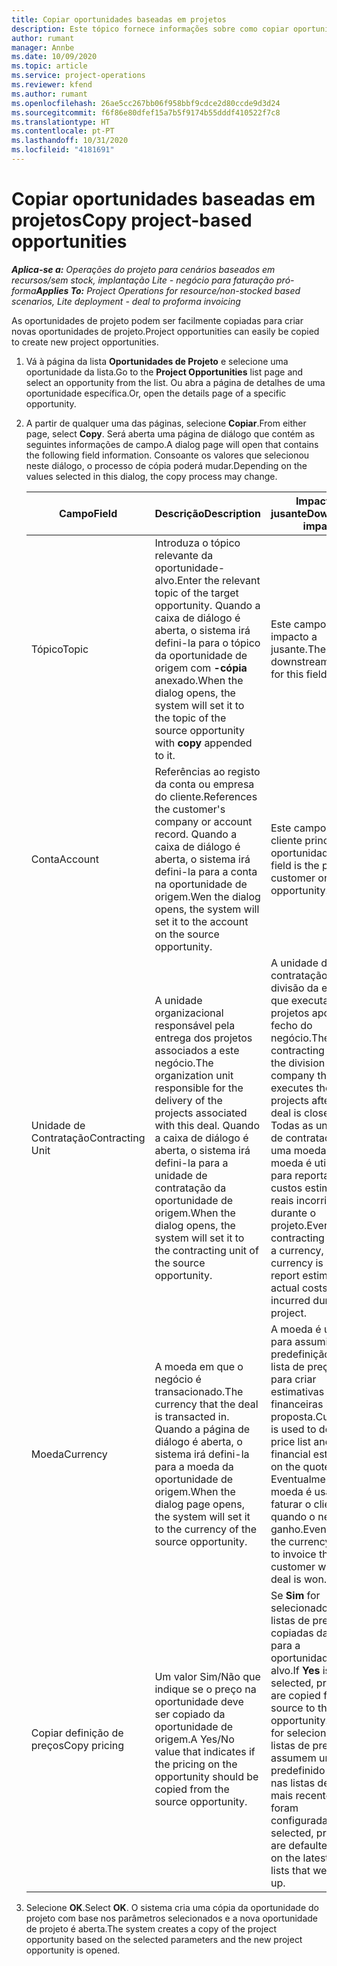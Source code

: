 ```yaml
---
title: Copiar oportunidades baseadas em projetos
description: Este tópico fornece informações sobre como copiar oportunidades baseadas em projetos no Project Operations.
author: rumant
manager: Annbe
ms.date: 10/09/2020
ms.topic: article
ms.service: project-operations
ms.reviewer: kfend
ms.author: rumant
ms.openlocfilehash: 26ae5cc267bb06f958bbf9cdce2d80ccde9d3d24
ms.sourcegitcommit: f6f86e80dfef15a7b5f9174b55dddf410522f7c8
ms.translationtype: HT
ms.contentlocale: pt-PT
ms.lasthandoff: 10/31/2020
ms.locfileid: "4181691"
---
```

# <a name="copy-project-based-opportunities"></a><span data-ttu-id="87d78-103">Copiar oportunidades baseadas em projetos</span><span class="sxs-lookup"><span data-stu-id="87d78-103">Copy project-based opportunities</span></span>

<span data-ttu-id="87d78-104">_**Aplica-se a:** Operações do projeto para cenários baseados em recursos/sem stock, implantação Lite - negócio para faturação pró-forma_</span><span class="sxs-lookup"><span data-stu-id="87d78-104">_**Applies To:** Project Operations for resource/non-stocked based scenarios, Lite deployment - deal to proforma invoicing_</span></span>


<span data-ttu-id="87d78-105">As oportunidades de projeto podem ser facilmente copiadas para criar novas oportunidades de projeto.</span><span class="sxs-lookup"><span data-stu-id="87d78-105">Project opportunities can easily be copied to create new project opportunities.</span></span> 

1. <span data-ttu-id="87d78-106">Vá à página da lista **Oportunidades de Projeto** e selecione uma oportunidade da lista.</span><span class="sxs-lookup"><span data-stu-id="87d78-106">Go to the **Project Opportunities** list page and select an opportunity from the list.</span></span> <span data-ttu-id="87d78-107">Ou abra a página de detalhes de uma oportunidade específica.</span><span class="sxs-lookup"><span data-stu-id="87d78-107">Or, open the details page of a specific opportunity.</span></span> 
2. <span data-ttu-id="87d78-108">A partir de qualquer uma das páginas, selecione **Copiar**.</span><span class="sxs-lookup"><span data-stu-id="87d78-108">From either page, select **Copy**.</span></span> <span data-ttu-id="87d78-109">Será aberta uma página de diálogo que contém as seguintes informações de campo.</span><span class="sxs-lookup"><span data-stu-id="87d78-109">A dialog page will open that contains the following field information.</span></span> <span data-ttu-id="87d78-110">Consoante os valores que selecionou neste diálogo, o processo de cópia poderá mudar.</span><span class="sxs-lookup"><span data-stu-id="87d78-110">Depending on the values selected in this dialog, the copy process may change.</span></span>

    | <span data-ttu-id="87d78-111">**Campo**</span><span class="sxs-lookup"><span data-stu-id="87d78-111">**Field**</span></span> | <span data-ttu-id="87d78-112">**Descrição**</span><span class="sxs-lookup"><span data-stu-id="87d78-112">**Description**</span></span> | <span data-ttu-id="87d78-113">**Impacto a jusante**</span><span class="sxs-lookup"><span data-stu-id="87d78-113">**Downstream impact**</span></span> |
    | --- | --- | --- |
    | <span data-ttu-id="87d78-114">Tópico</span><span class="sxs-lookup"><span data-stu-id="87d78-114">Topic</span></span> | <span data-ttu-id="87d78-115">Introduza o tópico relevante da oportunidade-alvo.</span><span class="sxs-lookup"><span data-stu-id="87d78-115">Enter the relevant topic of the target opportunity.</span></span> <span data-ttu-id="87d78-116">Quando a caixa de diálogo é aberta, o sistema irá defini-la para o tópico da oportunidade de origem com **-cópia** anexado.</span><span class="sxs-lookup"><span data-stu-id="87d78-116">When the dialog opens, the system will set it to the topic of the source opportunity with **copy** appended to it.</span></span> | <span data-ttu-id="87d78-117">Este campo não tem impacto a jusante.</span><span class="sxs-lookup"><span data-stu-id="87d78-117">There's no downstream impact for this field.</span></span> |
    | <span data-ttu-id="87d78-118">Conta</span><span class="sxs-lookup"><span data-stu-id="87d78-118">Account</span></span> | <span data-ttu-id="87d78-119">Referências ao registo da conta ou empresa do cliente.</span><span class="sxs-lookup"><span data-stu-id="87d78-119">References the customer's company or account record.</span></span> <span data-ttu-id="87d78-120">Quando a caixa de diálogo é aberta, o sistema irá defini-la para a conta na oportunidade de origem.</span><span class="sxs-lookup"><span data-stu-id="87d78-120">Wen the dialog opens, the system will set it to the account on the source opportunity.</span></span> | <span data-ttu-id="87d78-121">Este campo é o cliente principal na oportunidade.</span><span class="sxs-lookup"><span data-stu-id="87d78-121">This field is the primary customer on the opportunity.</span></span> |
    | <span data-ttu-id="87d78-122">Unidade de Contratação</span><span class="sxs-lookup"><span data-stu-id="87d78-122">Contracting Unit</span></span> | <span data-ttu-id="87d78-123">A unidade organizacional responsável pela entrega dos projetos associados a este negócio.</span><span class="sxs-lookup"><span data-stu-id="87d78-123">The organization unit responsible for the delivery of the projects associated with this deal.</span></span> <span data-ttu-id="87d78-124">Quando a caixa de diálogo é aberta, o sistema irá defini-la para a unidade de contratação da oportunidade de origem.</span><span class="sxs-lookup"><span data-stu-id="87d78-124">When the dialog opens, the system will set it to the contracting unit of the source opportunity.</span></span> | <span data-ttu-id="87d78-125">A unidade de contratação é a divisão da empresa que executa os projetos após o fecho do negócio.</span><span class="sxs-lookup"><span data-stu-id="87d78-125">The contracting unit is the division of the company that executes the projects after the deal is closed.</span></span> <span data-ttu-id="87d78-126">Todas as unidades de contratação têm uma moeda, e esta moeda é utilizada para reportar os custos estimados e reais incorridos durante o projeto.</span><span class="sxs-lookup"><span data-stu-id="87d78-126">Every contracting unit has a currency, and this currency is used to report estimated and actual costs incurred during the project.</span></span> |
    | <span data-ttu-id="87d78-127">Moeda</span><span class="sxs-lookup"><span data-stu-id="87d78-127">Currency</span></span> | <span data-ttu-id="87d78-128">A moeda em que o negócio é transacionado.</span><span class="sxs-lookup"><span data-stu-id="87d78-128">The currency that the deal is transacted in.</span></span> <span data-ttu-id="87d78-129">Quando a página de diálogo é aberta, o sistema irá defini-la para a moeda da oportunidade de origem.</span><span class="sxs-lookup"><span data-stu-id="87d78-129">When the dialog page opens, the system will set it to the currency of the source opportunity.</span></span> | <span data-ttu-id="87d78-130">A moeda é usada para assumir a predefinição de uma lista de preços e para criar estimativas financeiras na proposta.</span><span class="sxs-lookup"><span data-stu-id="87d78-130">Currency is used to default a price list and build financial estimates on the quote.</span></span> <span data-ttu-id="87d78-131">Eventualmente, a moeda é usada para faturar o cliente quando o negócio é ganho.</span><span class="sxs-lookup"><span data-stu-id="87d78-131">Eventually, the currency is used to invoice the customer when the deal is won.</span></span> |
    | <span data-ttu-id="87d78-132">Copiar definição de preços</span><span class="sxs-lookup"><span data-stu-id="87d78-132">Copy pricing</span></span> | <span data-ttu-id="87d78-133">Um valor Sim/Não que indique se o preço na oportunidade deve ser copiado da oportunidade de origem.</span><span class="sxs-lookup"><span data-stu-id="87d78-133">A Yes/No value that indicates if the pricing on the opportunity should be copied from the source opportunity.</span></span> | <span data-ttu-id="87d78-134">Se **Sim** for selecionado, as listas de preços são copiadas da origem para a oportunidade-alvo.</span><span class="sxs-lookup"><span data-stu-id="87d78-134">If **Yes** is selected, price lists are copied from the source to the target opportunity.</span></span> <span data-ttu-id="87d78-135">Se **Não** for selecionado, as listas de preços assumem um valor predefinido baseado nas listas de preços mais recentes que foram configuradas.</span><span class="sxs-lookup"><span data-stu-id="87d78-135">If **No** is selected, price lists are defaulted based on the latest price lists that were set up.</span></span> |

3. <span data-ttu-id="87d78-136">Selecione **OK**.</span><span class="sxs-lookup"><span data-stu-id="87d78-136">Select **OK**.</span></span> <span data-ttu-id="87d78-137">O sistema cria uma cópia da oportunidade do projeto com base nos parâmetros selecionados e a nova oportunidade de projeto é aberta.</span><span class="sxs-lookup"><span data-stu-id="87d78-137">The system creates a copy of the project opportunity based on the selected parameters and the new project opportunity is opened.</span></span>
